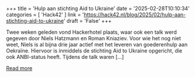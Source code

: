 +++
title = 'Hulp aan stichting Aid to Ukraine'
date = '2025-02-28T10:10:34'
categories = [ 
 'Hack42' 
] 
link = 'https://hack42.nl/blog/2025/02/hulp-aan-stichting-aid-to-ukraine'
draft = 'False'
+++

Twee weken geleden vond Hackerhotel plaats, waar ook een talk werd gegeven door Niels Hatzmann en Roman Kniaziev. Voor wie het nog niet weet, Niels is al bijna drie jaar actief met het leveren van goederenhulp aan Oekraïne. Hiervoor is inmiddels de stichting Aid to Ukraine opgericht, die ook ANBI-status heeft. Tijdens de talk waren [&#8230;]

[Read more](https://hack42.nl/blog/2025/02/hulp-aan-stichting-aid-to-ukraine)